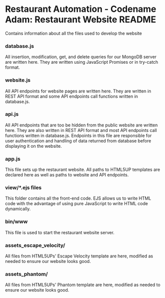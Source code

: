 # Restaurant Automation - Codename Adam: Restaurant Website README
Contains information about all the files used to develop the website 

### database.js
All insertion, modification, get, and delete queries for our MongoDB server are written here. 
They are written using JavaScript Promises or in try-catch format. 

### website.js
All API endpoints for website pages are written here. 
They are written in REST API format and some API endpoints call functions written in database.js. 

### api.js
All API endpoints that are too be hidden from the public website are written here. 
They are also written in REST API format and most API endpoints call functions written in database.js.
Endpoints in this file are responsible for user authentication and handling of data returned from database before displaying it on the website. 

### app.js
This file sets up the restaurant website.
All paths to HTML5UP templates are declared here as well as paths to website and API endpoints. 

### view/*.ejs files 
This folder contains all the front-end code. 
EJS allows us to write HTML code with the advantage of using pure JavaScript to write HTML code dynamically. 

### bin/www
This file is used to start the restaurant website server. 

### assets_escape_velocity/
All files from HTML5UPs' Escape Velocity template are here, modified as needed to ensure our website looks good. 

### assets_phantom/
All files from HTML5UPs' Phantom template are here, modified as needed to ensure our website looks good. 